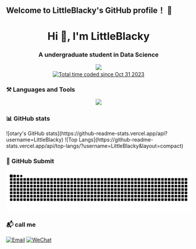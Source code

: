 ## Welcome to LittleBlacky's GitHub profile！ 👋
<h1 align="center">Hi 👋, I'm LittleBlacky</h1>
<h3 align="center" >A undergraduate student in Data Science</h3>
<!-- <p align="center">
  <a href="https://github.com/anuraghazra/github-readme-stats">
    <img align="center" src="https://github-readme-stats.vercel.app/api?username=Dilettante258&show_icons=true&theme=radical" />
  </a>
  <a href="https://github.com/anuraghazra/convoychat">
    <img align="center" src="https://github-readme-stats.vercel.app/api/top-langs/?username=Dilettante258&layout=compact" />
  </a>
<p align="center"> -->

<p align="center"><img src="https://komarev.com/ghpvc/?username=Dilettante258" /><br /><a href="https://wakatime.com/@018b8500-f033-47a0-93a2-83a68470fe74"><img src="https://wakatime.com/badge/user/018b8500-f033-47a0-93a2-83a68470fe74.svg" alt="Total time coded since Oct 31 2023" /></a><p />

### ⚒️ Languages and Tools
<p align="center">
  <a href="https://skillicons.dev">
    <img src="https://skillicons.dev/icons?i=nextjs,react,vue,js,ts,docker,linux,html,css,latex&perline=7&theme=light" />
  </a>
<p align="center">

### 📊 GitHub stats
<div style="display: flex">
  ![otary's GitHub stats](https://github-readme-stats.vercel.app/api?username=LittleBlacky) 
  ![Top Langs](https://github-readme-stats.vercel.app/api/top-langs/?username=LittleBlacky&layout=compact)
</div>


### 🐍 GitHub Submit

<!-- 放置贪吃蛇游戏 -->
<picture>
<!-- 根据主题颜色来决定用亮的还是黑的 -->
  <source media="(prefers-color-scheme: dark)" srcset="https://github.com/LittleBlacky/LittleBlacky/blob/output/github-contribution-grid-snake-dark.svg" />
  <source media="(prefers-color-scheme: light)" srcset="https://github.com/LittleBlacky/LittleBlacky/blob/output/github-contribution-grid-snake.svg" />
  <img alt="github contribution grid snake" src="https://github.com/LittleBlacky/LittleBlacky/blob/output/github-contribution-grid-snake.svg" />
</picture>

### 📬 call me

[![Email](https://img.shields.io/badge/Email-D14836?style=for-the-badge&logo=gmail&logoColor=white)](mailto:805399080@qq.com)
[![WeChat](https://img.shields.io/badge/WeChat-000000?style=for-the-badge&logo=wechat&logoColor=white)](/assets/wechat.png)
